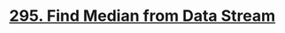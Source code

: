 # [295. Find Median from Data Stream](https://leetcode.com/problems/find-median-from-data-stream/)

